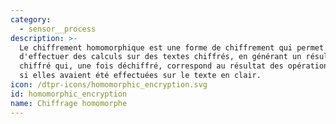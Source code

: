 ```yaml
---
category:
  - sensor__process
description: >-
  Le chiffrement homomorphique est une forme de chiffrement qui permet
  d'effectuer des calculs sur des textes chiffrés, en générant un résultat
  chiffré qui, une fois déchiffré, correspond au résultat des opérations comme
  si elles avaient été effectuées sur le texte en clair.
icon: /dtpr-icons/homomorphic_encryption.svg
id: homomorphic_encryption
name: Chiffrage homomorphe
---
```


